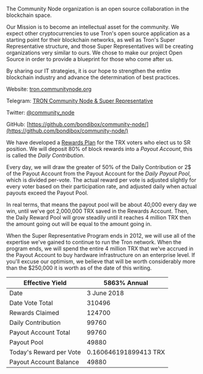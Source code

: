 The Community Node organization is an open source collaboration in the blockchain space. 

Our Mission is to become an intellectual asset for the community. We expect other cryptocurrencies to use Tron's open source application as a starting point for their blockchain networks, as well as Tron's Super Representative structure, and those Super Representatives will be creating organizations very similar to ours. We chose to make our project Open Source in order to provide a blueprint for those who come after us.

By sharing our IT strategies, it is our hope to strengthen the entire blockchain industry and advance the determination of best practices. 

Website:
[tron.communitynode.org](http://tron.communitynode.org)

Telegram:
[TRON Community Node & Super Representative](https://t.me/CommunityNode)

Twitter:
[@community_node](https://twitter.com/community_node)

GitHub:
[https://github.com/bondibox/community-node/](https://github.com/bondibox/community-node/)  


We have developed a [Rewards Plan](https://github.com/bondibox/community-node/blob/master/doc/rewards_plan.md) for the TRX voters who elect us to SR position. We will deposit 80% of block rewards into a *Payout Account*, this is called the *Daily Contribution*. 

Every day, we will draw the greater of 50% of the Daily Contribution or 2$ of the Payout Account from the Payout Account for the *Daily Payout Pool*, which is divided per-vote. The actual reward per vote is adjusted slightly for every voter based on their participation rate, and adjusted daily when actual payouts exceed the Payout Pool.

In real terms, that means the payout pool will be about 40,000 every day we win, until we've got 2,000,000 TRX saved in the Rewards Account.
Then, the Daily Reward Pool will grow steadily until it reaches 4 million TRX then the amount going out will be equal to the amount going in.

When the Super Representative Program ends in 2012, we will use all of the expertise we've gained to continue to run the Tron network. When the program ends, we will spend the entire 4 million TRX that we've accrued in the Payout Account to buy hardware infrastructure on an enterprise level. If you'll excuse our optimism, we believe that will be worth considerably more than the $250,000 it is worth as of the date of this writing.


| Effective Yield | 5863% Annual |  
| ----------- | ----------- |
| Date | 3 June 2018 |  
| Date Vote Total | 310496 |  
| Rewards Claimed | 124700 |
| Daily Contribution | 99760 |  
| Payout Account Total | 99760 |  
| Payout Pool | 49880 |  
| Today's Reward per Vote  | 0.160646191899413 TRX |
| Payout Account Balance | 49880 | 